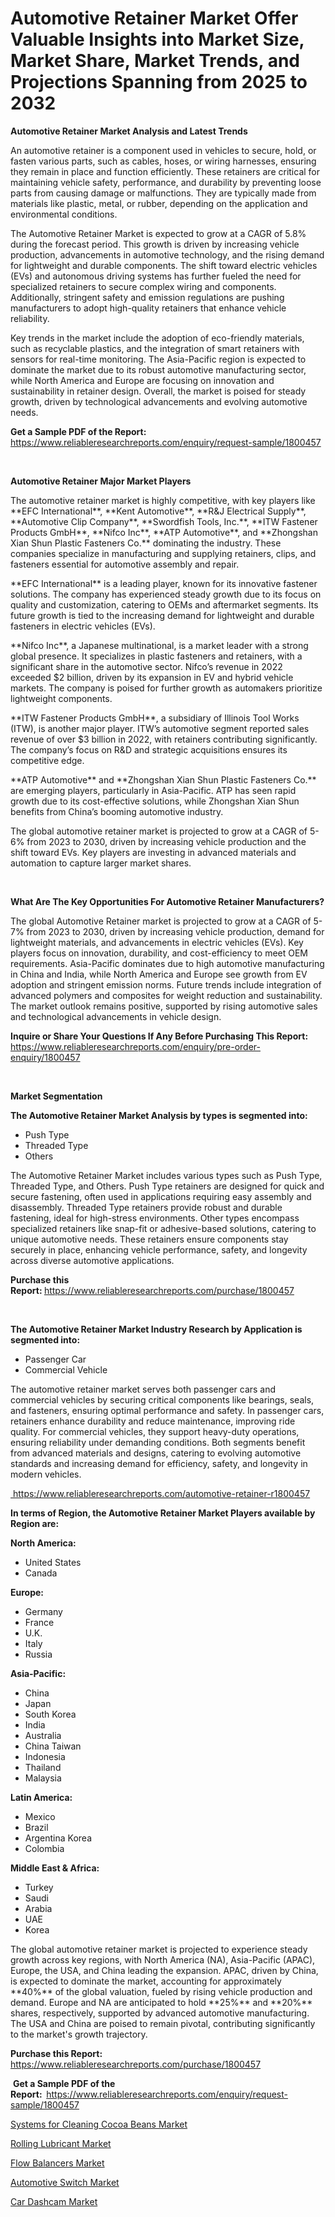 <p><h1>Automotive Retainer Market Offer Valuable Insights into Market Size, Market Share, Market Trends, and Projections Spanning from 2025 to 2032</h1></p><p><strong>Automotive Retainer Market Analysis and Latest Trends</strong></p>
<p><p>An automotive retainer is a component used in vehicles to secure, hold, or fasten various parts, such as cables, hoses, or wiring harnesses, ensuring they remain in place and function efficiently. These retainers are critical for maintaining vehicle safety, performance, and durability by preventing loose parts from causing damage or malfunctions. They are typically made from materials like plastic, metal, or rubber, depending on the application and environmental conditions.</p><p>The Automotive Retainer Market is expected to grow at a CAGR of 5.8% during the forecast period. This growth is driven by increasing vehicle production, advancements in automotive technology, and the rising demand for lightweight and durable components. The shift toward electric vehicles (EVs) and autonomous driving systems has further fueled the need for specialized retainers to secure complex wiring and components. Additionally, stringent safety and emission regulations are pushing manufacturers to adopt high-quality retainers that enhance vehicle reliability.</p><p>Key trends in the market include the adoption of eco-friendly materials, such as recyclable plastics, and the integration of smart retainers with sensors for real-time monitoring. The Asia-Pacific region is expected to dominate the market due to its robust automotive manufacturing sector, while North America and Europe are focusing on innovation and sustainability in retainer design. Overall, the market is poised for steady growth, driven by technological advancements and evolving automotive needs.</p></p>
<p><strong>Get a Sample PDF of the Report:&nbsp;</strong> <a href="https://www.reliableresearchreports.com/enquiry/request-sample/1800457?utm_campaign=13&utm_medium=2&utm_source=Github&utm_content=ia&utm_term=22012025&utm_id=automotive-retainer">https://www.reliableresearchreports.com/enquiry/request-sample/1800457</a></p>
<p>&nbsp;</p>
<p><strong>Automotive Retainer Major Market Players</strong></p>
<p><p>The automotive retainer market is highly competitive, with key players like **EFC International**, **Kent Automotive**, **R&J Electrical Supply**, **Automotive Clip Company**, **Swordfish Tools, Inc.**, **ITW Fastener Products GmbH**, **Nifco Inc**, **ATP Automotive**, and **Zhongshan Xian Shun Plastic Fasteners Co.** dominating the industry. These companies specialize in manufacturing and supplying retainers, clips, and fasteners essential for automotive assembly and repair.</p><p>**EFC International** is a leading player, known for its innovative fastener solutions. The company has experienced steady growth due to its focus on quality and customization, catering to OEMs and aftermarket segments. Its future growth is tied to the increasing demand for lightweight and durable fasteners in electric vehicles (EVs).</p><p>**Nifco Inc**, a Japanese multinational, is a market leader with a strong global presence. It specializes in plastic fasteners and retainers, with a significant share in the automotive sector. Nifco’s revenue in 2022 exceeded $2 billion, driven by its expansion in EV and hybrid vehicle markets. The company is poised for further growth as automakers prioritize lightweight components.</p><p>**ITW Fastener Products GmbH**, a subsidiary of Illinois Tool Works (ITW), is another major player. ITW’s automotive segment reported sales revenue of over $3 billion in 2022, with retainers contributing significantly. The company’s focus on R&D and strategic acquisitions ensures its competitive edge.</p><p>**ATP Automotive** and **Zhongshan Xian Shun Plastic Fasteners Co.** are emerging players, particularly in Asia-Pacific. ATP has seen rapid growth due to its cost-effective solutions, while Zhongshan Xian Shun benefits from China’s booming automotive industry.</p><p>The global automotive retainer market is projected to grow at a CAGR of 5-6% from 2023 to 2030, driven by increasing vehicle production and the shift toward EVs. Key players are investing in advanced materials and automation to capture larger market shares.</p></p>
<p>&nbsp;</p>
<p><strong>What Are The Key Opportunities For Automotive Retainer Manufacturers?</strong></p>
<p><p>The global Automotive Retainer market is projected to grow at a CAGR of 5-7% from 2023 to 2030, driven by increasing vehicle production, demand for lightweight materials, and advancements in electric vehicles (EVs). Key players focus on innovation, durability, and cost-efficiency to meet OEM requirements. Asia-Pacific dominates due to high automotive manufacturing in China and India, while North America and Europe see growth from EV adoption and stringent emission norms. Future trends include integration of advanced polymers and composites for weight reduction and sustainability. The market outlook remains positive, supported by rising automotive sales and technological advancements in vehicle design.</p></p>
<p><strong>Inquire or Share Your Questions If Any Before Purchasing This Report:</strong> <a href="https://www.reliableresearchreports.com/enquiry/pre-order-enquiry/1800457?utm_campaign=13&utm_medium=2&utm_source=Github&utm_content=ia&utm_term=22012025&utm_id=automotive-retainer">https://www.reliableresearchreports.com/enquiry/pre-order-enquiry/1800457</a></p>
<p>&nbsp;</p>
<p><strong>Market Segmentation</strong></p>
<p><strong>The Automotive Retainer Market Analysis by types is segmented into:</strong></p>
<p><ul><li>Push Type</li><li>Threaded Type</li><li>Others</li></ul></p>
<p><p>The Automotive Retainer Market includes various types such as Push Type, Threaded Type, and Others. Push Type retainers are designed for quick and secure fastening, often used in applications requiring easy assembly and disassembly. Threaded Type retainers provide robust and durable fastening, ideal for high-stress environments. Other types encompass specialized retainers like snap-fit or adhesive-based solutions, catering to unique automotive needs. These retainers ensure components stay securely in place, enhancing vehicle performance, safety, and longevity across diverse automotive applications.</p></p>
<p><strong>Purchase this Report:&nbsp;</strong><a href="https://www.reliableresearchreports.com/purchase/1800457?utm_campaign=13&utm_medium=2&utm_source=Github&utm_content=ia&utm_term=22012025&utm_id=automotive-retainer">https://www.reliableresearchreports.com/purchase/1800457</a></p>
<p>&nbsp;</p>
<p><strong>The Automotive Retainer Market Industry Research by Application is segmented into:</strong></p>
<p><ul><li>Passenger Car</li><li>Commercial Vehicle</li></ul></p>
<p><p>The automotive retainer market serves both passenger cars and commercial vehicles by securing critical components like bearings, seals, and fasteners, ensuring optimal performance and safety. In passenger cars, retainers enhance durability and reduce maintenance, improving ride quality. For commercial vehicles, they support heavy-duty operations, ensuring reliability under demanding conditions. Both segments benefit from advanced materials and designs, catering to evolving automotive standards and increasing demand for efficiency, safety, and longevity in modern vehicles.</p></p>
<p><a href="https://www.reliableresearchreports.com/automotive-retainer-r1800457?utm_campaign=13&utm_medium=2&utm_source=Github&utm_content=ia&utm_term=22012025&utm_id=automotive-retainer">&nbsp;https://www.reliableresearchreports.com/automotive-retainer-r1800457</a></p>
<p><strong>In terms of Region, the Automotive Retainer Market Players available by Region are:</strong></p>
<p>
    <p> <strong> North America: </strong>
        <ul>
            <li>United States</li>
            <li>Canada</li>
        </ul>
        </p> 
    <p> <strong> Europe: </strong>
        <ul>
            <li>Germany</li>
            <li>France</li>
            <li>U.K.</li>
            <li>Italy</li>
            <li>Russia</li>
        </ul>
        </p> 
    <p> <strong> Asia-Pacific: </strong>
        <ul>
            <li>China</li>
            <li>Japan</li>
            <li>South Korea</li>
            <li>India</li>
            <li>Australia</li>
            <li>China Taiwan</li>
            <li>Indonesia</li>
            <li>Thailand</li>
            <li>Malaysia</li>
        </ul>
        </p> 
    <p> <strong> Latin America: </strong>
        <ul>
            <li>Mexico</li>
            <li>Brazil</li>
            <li>Argentina Korea</li>
            <li>Colombia</li>
        </ul>
        </p> 
    <p> <strong> Middle East & Africa: </strong>
        <ul>
            <li>Turkey</li>
            <li>Saudi</li>
            <li>Arabia</li>
            <li>UAE</li>
            <li>Korea</li>
        </ul>
    </p>
    </p>
<p><p>The global automotive retainer market is projected to experience steady growth across key regions, with North America (NA), Asia-Pacific (APAC), Europe, the USA, and China leading the expansion. APAC, driven by China, is expected to dominate the market, accounting for approximately **40%** of the global valuation, fueled by rising vehicle production and demand. Europe and NA are anticipated to hold **25%** and **20%** shares, respectively, supported by advanced automotive manufacturing. The USA and China are poised to remain pivotal, contributing significantly to the market's growth trajectory.</p></p>
<p><strong>Purchase this Report: </strong><a href="https://www.reliableresearchreports.com/purchase/1800457?utm_campaign=13&utm_medium=2&utm_source=Github&utm_content=ia&utm_term=22012025&utm_id=automotive-retainer">https://www.reliableresearchreports.com/purchase/1800457</a></p>
<p>&nbsp;<strong>Get a Sample PDF of the Report:&nbsp;&nbsp;</strong><a href="https://www.reliableresearchreports.com/enquiry/request-sample/1800457?utm_campaign=13&utm_medium=2&utm_source=Github&utm_content=ia&utm_term=22012025&utm_id=automotive-retainer">https://www.reliableresearchreports.com/enquiry/request-sample/1800457</a></p>
<p><strong></strong></p>
<p><p><a href="https://www.linkedin.com/pulse/future-systems-cleaning-cocoa-beans-market-industry-overview-sluac?utm_campaign=13&utm_medium=2&utm_source=Github&utm_content=ia&utm_term=22012025&utm_id=automotive-retainer">Systems for Cleaning Cocoa Beans Market</a></p><p><a href="https://www.linkedin.com/pulse/global-rolling-lubricant-market-size-share-projected-136-qgxzf?utm_campaign=13&utm_medium=2&utm_source=Github&utm_content=ia&utm_term=22012025&utm_id=automotive-retainer">Rolling Lubricant Market</a></p><p><a href="https://www.linkedin.com/pulse/flow-balancers-market-research-report-industry-growth-projected-9btuf?utm_campaign=13&utm_medium=2&utm_source=Github&utm_content=ia&utm_term=22012025&utm_id=automotive-retainer">Flow Balancers Market</a></p><p><a href="https://github.com/MariaWashington76/Market-Research-Report-List-1/blob/main/automotive-switch-market.md?utm_campaign=13&utm_medium=2&utm_source=Github&utm_content=ia&utm_term=22012025&utm_id=automotive-retainer">Automotive Switch Market</a></p><p><a href="https://github.com/MarciaRunte/Market-Research-Report-List-1/blob/main/car-dashcam-market.md?utm_campaign=13&utm_medium=2&utm_source=Github&utm_content=ia&utm_term=22012025&utm_id=automotive-retainer">Car Dashcam Market</a></p></p>